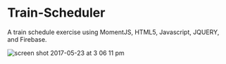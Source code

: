 # Train-Scheduler
A train schedule exercise using MomentJS, HTML5, Javascript, JQUERY, and Firebase.


![screen shot 2017-05-23 at 3 06 11 pm](https://cloud.githubusercontent.com/assets/21225451/26371692/7fac556e-3fc9-11e7-9b55-2f70b9aeef50.png)


